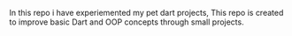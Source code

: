 In this repo i have experiemented my pet dart projects,
This repo is created to improve basic Dart and OOP concepts through small projects.
